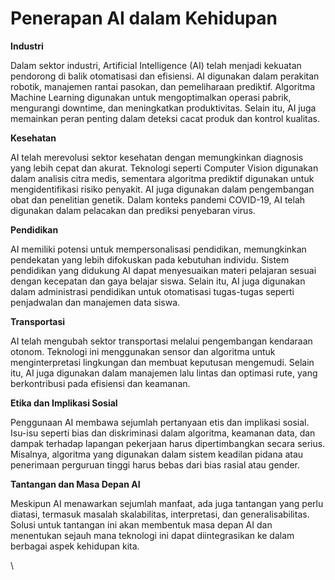 # Penerapan AI dalam Kehidupan

**Industri**

Dalam sektor industri, Artificial Intelligence (AI) telah menjadi kekuatan pendorong di balik otomatisasi dan efisiensi. AI digunakan dalam perakitan robotik, manajemen rantai pasokan, dan pemeliharaan prediktif. Algoritma Machine Learning digunakan untuk mengoptimalkan operasi pabrik, mengurangi downtime, dan meningkatkan produktivitas. Selain itu, AI juga memainkan peran penting dalam deteksi cacat produk dan kontrol kualitas.

**Kesehatan**

AI telah merevolusi sektor kesehatan dengan memungkinkan diagnosis yang lebih cepat dan akurat. Teknologi seperti Computer Vision digunakan dalam analisis citra medis, sementara algoritma prediktif digunakan untuk mengidentifikasi risiko penyakit. AI juga digunakan dalam pengembangan obat dan penelitian genetik. Dalam konteks pandemi COVID-19, AI telah digunakan dalam pelacakan dan prediksi penyebaran virus.

**Pendidikan**

AI memiliki potensi untuk mempersonalisasi pendidikan, memungkinkan pendekatan yang lebih difokuskan pada kebutuhan individu. Sistem pendidikan yang didukung AI dapat menyesuaikan materi pelajaran sesuai dengan kecepatan dan gaya belajar siswa. Selain itu, AI juga digunakan dalam administrasi pendidikan untuk otomatisasi tugas-tugas seperti penjadwalan dan manajemen data siswa.

**Transportasi**

AI telah mengubah sektor transportasi melalui pengembangan kendaraan otonom. Teknologi ini menggunakan sensor dan algoritma untuk menginterpretasi lingkungan dan membuat keputusan mengemudi. Selain itu, AI juga digunakan dalam manajemen lalu lintas dan optimasi rute, yang berkontribusi pada efisiensi dan keamanan.

**Etika dan Implikasi Sosial**

Penggunaan AI membawa sejumlah pertanyaan etis dan implikasi sosial. Isu-isu seperti bias dan diskriminasi dalam algoritma, keamanan data, dan dampak terhadap lapangan pekerjaan harus dipertimbangkan secara serius. Misalnya, algoritma yang digunakan dalam sistem keadilan pidana atau penerimaan perguruan tinggi harus bebas dari bias rasial atau gender.

**Tantangan dan Masa Depan AI**

Meskipun AI menawarkan sejumlah manfaat, ada juga tantangan yang perlu diatasi, termasuk masalah skalabilitas, interpretasi, dan generalisabilitas. Solusi untuk tantangan ini akan membentuk masa depan AI dan menentukan sejauh mana teknologi ini dapat diintegrasikan ke dalam berbagai aspek kehidupan kita.

\
